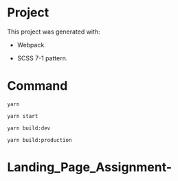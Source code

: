 # Project

This project was generated with:

- Webpack.

- SCSS 7-1 pattern.

# Command

`yarn`

`yarn start`

`yarn build:dev`

`yarn build:production`
# Landing_Page_Assignment-
